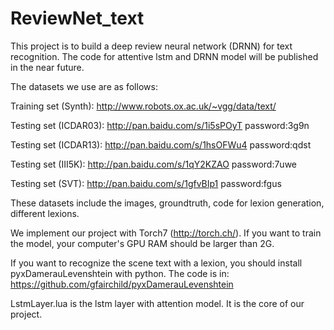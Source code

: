 # ReviewNet_text

This project is to build a deep review neural network (DRNN) for text recognition.
The code for attentive lstm and DRNN model will be published in the near future.

The datasets we use are as follows:

Training set (Synth): http://www.robots.ox.ac.uk/~vgg/data/text/

Testing set (ICDAR03): http://pan.baidu.com/s/1i5sPOyT password:3g9n

Testing set (ICDAR13): http://pan.baidu.com/s/1hsOFWu4 password:qdst

Testing set (III5K): http://pan.baidu.com/s/1qY2KZAO password:7uwe

Testing set (SVT): http://pan.baidu.com/s/1gfvBIp1 password:fgus

These datasets include the images, groundtruth, code for lexion generation, different lexions.

We implement our project with Torch7 (http://torch.ch/). If you want to train the model, your computer's GPU RAM should be larger than 2G.

If you want to recognize the scene text with a lexion, you should install pyxDamerauLevenshtein with python. The code is in: https://github.com/gfairchild/pyxDamerauLevenshtein

LstmLayer.lua is the lstm layer with attention model. It is the core of our project.
